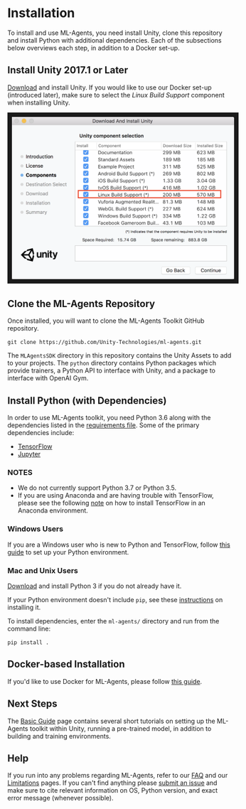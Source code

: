 # Installation

To install and use ML-Agents, you need install Unity, clone this repository and
install Python with additional dependencies. Each of the subsections below
overviews each step, in addition to a Docker set-up.

## Install **Unity 2017.1** or Later

[Download](https://store.unity.com/download) and install Unity. If you would
like to use our Docker set-up (introduced later), make sure to select the _Linux
Build Support_ component when installing Unity.

<p align="center">
  <img src="images/unity_linux_build_support.png"
       alt="Linux Build Support"
       width="500" border="10" />
</p>

## Clone the ML-Agents Repository

Once installed, you will want to clone the ML-Agents Toolkit GitHub repository.

    git clone https://github.com/Unity-Technologies/ml-agents.git

The `MLAgentsSDK` directory in this repository contains the Unity Assets to add
to your projects. The `python` directory contains Python packages which provide
trainers, a Python API to interface with Unity, and a package to interface with
OpenAI Gym.

## Install Python (with Dependencies)

In order to use ML-Agents toolkit, you need Python 3.6 along with the
dependencies listed in the [requirements file](../ml-agents/requirements.txt).
Some of the primary dependencies include:

- [TensorFlow](Background-TensorFlow.md)
- [Jupyter](Background-Jupyter.md)

### NOTES

- We do not currently support Python 3.7 or Python 3.5.
- If you are using Anaconda and are having trouble with TensorFlow, please see
  the following
  [note](https://www.tensorflow.org/install/install_mac#installing_with_anaconda)
  on how to install TensorFlow in an Anaconda environment.

### Windows Users

If you are a Windows user who is new to Python and TensorFlow, follow [this
guide](Installation-Windows.md) to set up your Python environment.

### Mac and Unix Users

[Download](https://www.python.org/downloads/) and install Python 3 if you do not
already have it.

If your Python environment doesn't include `pip`, see these
[instructions](https://packaging.python.org/guides/installing-using-linux-tools/#installing-pip-setuptools-wheel-with-linux-package-managers)
on installing it.

To install dependencies, enter the `ml-agents/` directory and run from
the command line:

    pip install .

## Docker-based Installation

If you'd like to use Docker for ML-Agents, please follow
[this guide](Using-Docker.md).

## Next Steps

The [Basic Guide](Basic-Guide.md) page contains several short tutorials on
setting up the ML-Agents toolkit within Unity, running a pre-trained model, in
addition to building and training environments.

## Help

If you run into any problems regarding ML-Agents, refer to our [FAQ](FAQ.md) and
our [Limitations](Limitations.md) pages. If you can't find anything please
[submit an issue](https://github.com/Unity-Technologies/ml-agents/issues) and
make sure to cite relevant information on OS, Python version, and exact error
message (whenever possible).
